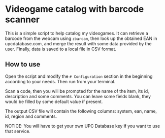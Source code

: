 Videogame catalog with barcode scanner
======================================

This is a simple script to help catalog my videogames. It can retrieve a
barcode from the webcam using `zbarcam`, then look up the obtained EAN in
upcdatabase.com, and merge the result with some data provided by the user.
Finally, data is saved to a local file in CSV format.

How to use
----------

Open the script and modify the `# Configuration` section in the beginning
according to your needs. Then run from your terminal.

Scan a code, then you will be prompted for the name of the item, its id,
description and some comments. You can leave some fields blank, they would
be filled by some default value if present.

The output CSV file will contain the following columns: system, ean, name, id,
region and comments.

NOTICE: You will have to get your own UPC Database key if you want to use that
service.
